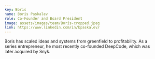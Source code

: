 ```yaml
---
key: Boris
name: Boris Paskalev
role: Co-Founder and Board President
image: assets/images/team/Boris-cropped.jpeg
link: https://www.linkedin.com/in/bpaskalev/
---
```


Boris has scaled ideas and systems from greenfield to profitability. As a series entrepreneur, he most recently co-founded DeepCode, which was later acquired by Snyk.